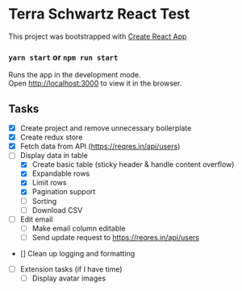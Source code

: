 # Terra Schwartz React Test
This project was bootstrapped with [Create React App](https://github.com/facebook/create-react-app)

### `yarn start` or `npm run start`

Runs the app in the development mode.<br />
Open [http://localhost:3000](http://localhost:3000) to view it in the browser.

## Tasks
- [x] Create project and remove unnecessary boilerplate
- [x] Create redux store
- [x] Fetch data from API (https://reqres.in/api/users)
- [ ] Display data in table
    - [x] Create basic table (sticky header & handle content overflow)
    - [x] Expandable rows
    - [x] Limit rows
    - [x] Pagination support
    - [ ] Sorting
    - [ ] Download CSV
- [ ] Edit email
    - [ ] Make email column editable
    - [ ] Send update request to https://reqres.in/api/users
- [] Clean up logging and formatting
- [ ] Extension tasks (if I have time)
    - [ ] Display avatar images
